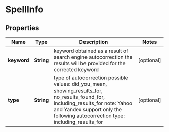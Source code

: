 

# SpellInfo


## Properties

| Name | Type | Description | Notes |
|------------ | ------------- | ------------- | -------------|
|**keyword** | **String** | keyword obtained as a result of search engine autocorrection  the results will be provided for the corrected keyword |  [optional] |
|**type** | **String** | type of autocorrection  possible values:  did_you_mean, showing_results_for, no_results_found_for, including_results_for  note: Yahoo and Yandex support only the following autocorrection type:  including_results_for |  [optional] |




